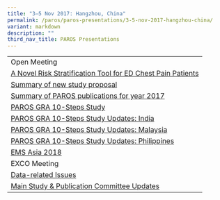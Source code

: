 ```yaml
---
title: "3–5 Nov 2017: Hangzhou, China"
permalink: /paros/paros-presentations/3-5-nov-2017-hangzhou-china/
variant: markdown
description: ""
third_nav_title: PAROS Presentations
---
```

<table>
   <tbody>
      <tr>
         <td>Open Meeting</td>
      </tr>
      <tr>
         <td><a target="_blank" href="https://www.scri.edu.sg/wp-content/uploads/2018/01/Hangzhou-China_A-Novel-Risk-Stratification-Tool-for-ED-Chest-Pain-Patients.pdf">A Novel Risk Stratification Tool for ED Chest Pain Patients</a></td>
      </tr>
      <tr>
         <td><a target="_blank" href="https://www.scri.edu.sg/wp-content/uploads/2018/01/Hangzhou-China_Summary-of-new-study-proposal.pdf">Summary of new study proposal</a></td>
      </tr>
      <tr>
         <td><a target="_blank" href="https://www.scri.edu.sg/wp-content/uploads/2018/01/Hangzhou-China_Summary-of-PAROS-publications-for-year-2017.pdf">Summary of PAROS publications for year 2017</a></td>
      </tr>
      <tr>
         <td><a target="_blank" href="https://www.scri.edu.sg/wp-content/uploads/2018/01/Hangzhou-China_PAROS-GRA-10Steps-Study.pdf">PAROS GRA 10-Steps Study</a></td>
      </tr>
      <tr>
         <td><a target="_blank" href="https://www.scri.edu.sg/wp-content/uploads/2018/01/Hangzhou-China_PAROS-GRA-10-Steps-Study-Updates-India.pdf">PAROS GRA 10-Steps Study Updates: India</a></td>
      </tr>
      <tr>
         <td><a target="_blank" href="https://www.scri.edu.sg/wp-content/uploads/2018/01/Hangzhou-China_PAROS-GRA-10-Steps-Study-Updates-Malaysia.pdf">PAROS GRA 10-Steps Study Updates: Malaysia</a></td>
      </tr>
      <tr>
         <td><a target="_blank" href="https://www.scri.edu.sg/wp-content/uploads/2018/01/Hangzhou-China_PAROS-GRA-10-Steps-Study-Updates-Philippines.pdf">PAROS GRA 10-Steps Study Updates: Philippines</a></td>
      </tr>
      <tr>
         <td><a target="_blank" href="https://www.scri.edu.sg/wp-content/uploads/2018/01/Hangzhou-China_EMS-Asia-2018.pdf">EMS Asia 2018</a></td>
      </tr>
      <tr>
         <td>EXCO Meeting</td>
      </tr>
      <tr>
         <td><a target="_blank" href="https://www.scri.edu.sg/wp-content/uploads/2018/01/Hangzhou-China_Data-Related-Issues.pdf">Data-related Issues</a></td>
      </tr>
      <tr>
         <td><a target="_blank" href="https://www.scri.edu.sg/wp-content/uploads/2018/01/Hangzhou-China_Main-Study-N-Publication-Committee-Updates.pdf">Main Study &amp; Publication Committee Updates</a></td>
      </tr>
   </tbody>
</table>
